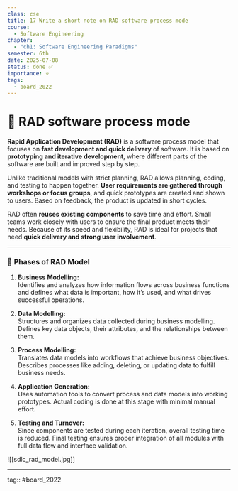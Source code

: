 ```yaml
---
class: cse
title: 17 Write a short note on RAD software process mode
course:
  - Software Engineering
chapter:
  - "ch1: Software Engineering Paradigms"
semester: 6th
date: 2025-07-08
status: done ✅
importance: ⭐
tags:
  - board_2022
---
```


# 🌼 RAD software process mode

**Rapid Application Development (RAD)** is a software process model that focuses on **fast development and quick delivery** of software. It is based on **prototyping and iterative development**, where different parts of the software are built and improved step by step.

Unlike traditional models with strict planning, RAD allows planning, coding, and testing to happen together. **User requirements are gathered through workshops or focus groups**, and quick prototypes are created and shown to users. Based on feedback, the product is updated in short cycles.

RAD often **reuses existing components** to save time and effort. Small teams work closely with users to ensure the final product meets their needs. Because of its speed and flexibility, RAD is ideal for projects that need **quick delivery and strong user involvement**.

---

### 🔄 **Phases of RAD Model**

1. **Business Modelling:**  
    Identifies and analyzes how information flows across business functions and defines what data is important, how it’s used, and what drives successful operations.

2. **Data Modelling:**  
    Structures and organizes data collected during business modelling. Defines key data objects, their attributes, and the relationships between them.

3. **Process Modelling:**  
    Translates data models into workflows that achieve business objectives. Describes processes like adding, deleting, or updating data to fulfill business needs.

4. **Application Generation:**  
    Uses automation tools to convert process and data models into working prototypes. Actual coding is done at this stage with minimal manual effort.

5. **Testing and Turnover:**  
    Since components are tested during each iteration, overall testing time is reduced. Final testing ensures proper integration of all modules with full data flow and interface validation.

![[sdlc_rad_model.jpg]]


---

tag:: #board_2022



